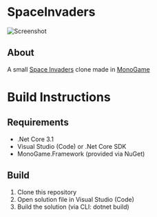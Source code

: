 # SpaceInvaders

![Screenshot](https://rumkugel13.github.io/content/images/spaceinvaders_screenshot2.png)

## About

A small [Space Invaders](https://en.wikipedia.org/wiki/Space_Invaders) clone made in [MonoGame](https://www.monogame.net/)

# Build Instructions

## Requirements
- .Net Core 3.1
- Visual Studio (Code) or .Net Core SDK
- MonoGame.Framework (provided via NuGet)

## Build
1. Clone this repository
2. Open solution file in Visual Studio (Code)
3. Build the solution (via CLI: dotnet build)
